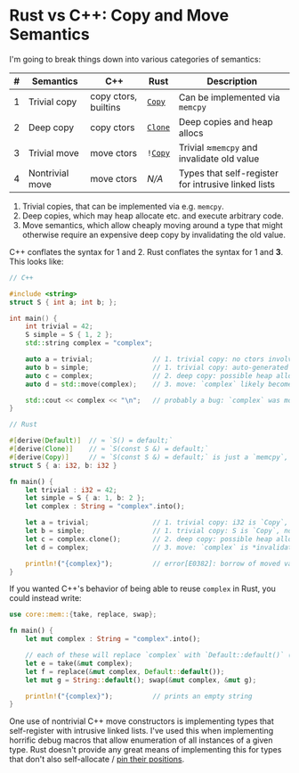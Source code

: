 # Rust vs C++: Copy and Move Semantics

I'm going to break things down into various categories of semantics:

| # | Semantics         | C++                   | Rust                  | Description   |
|---| ------------------| ----------------------| ----------------------| --------------|
| 1 | Trivial copy      | copy ctors, builtins  | <code>[Copy]</code>   | Can be implemented via `memcpy`
| 2 | Deep copy         | copy ctors            | <code>[Clone]</code>  | Deep copies and heap allocs
| 3 | Trivial move      | move ctors            | <code>\![Copy]</code> | Trivial ≈`memcpy` and invalidate old value
| 4 | Nontrivial move   | move ctors            | *N/A*                 | Types that self-register for intrusive linked lists




1.  Trivial copies, that can be implemented via e.g. `memcpy`.
2.  Deep copies, which may heap allocate etc. and execute arbitrary code.
3.  Move semantics, which allow cheaply moving around a type that might otherwise require an expensive deep copy by invalidating the old value.

C++ conflates the syntax for 1 and 2.
Rust conflates the syntax for 1 and **3**.
This looks like:

```cpp
// C++

#include <string>
struct S { int a; int b; };

int main() {
    int trivial = 42;
    S simple = S { 1, 2 };
    std::string complex = "complex";

    auto a = trivial;               // 1. trivial copy: no ctors involved
    auto b = simple;                // 1. trivial copy: auto-generated copy ctor involved
    auto c = complex;               // 2. deep copy: possible heap allocs, exceptions (`std::bad_alloc`), etc. - uses a copy constructor.
    auto d = std::move(complex);    // 3. move: `complex` likely becomes an empty string, but exact behavior depends on the move constructor.

    std::cout << complex << "\n";   // probably a bug: `complex` was moved from!  exact semantics depend on if a move constructor was implemented, it's exact behavior, etc.
}
```

```rust
// Rust

#[derive(Default)]  // ≈ `S() = default;`
#[derive(Clone)]    // ≈ `S(const S &) = default;`
#[derive(Copy)]     // ≈ `S(const S &) = default;` is just a `memcpy`, don't bother with move semantics
struct S { a: i32, b: i32 }

fn main() {
    let trivial : i32 = 42;
    let simple = S { a: 1, b: 2 };
    let complex : String = "complex".into();

    let a = trivial;                // 1. trivial copy: i32 is `Copy`, no ctors involved
    let b = simple;                 // 1. trivial copy: S is `Copy`, no ctors involved
    let c = complex.clone();        // 2. deep copy: possible heap allocs, panics, etc. - uses `Clone::clone()`.
    let d = complex;                // 3. move: `complex` is *invalidated* and is no longer accessible.  Behavior is a ≈memcpy, there are no move constructors to write.

    println!("{complex}");          // error[E0382]: borrow of moved value: `complex`
}
```

If you wanted C++'s behavior of being able to reuse `complex` in Rust, you could instead write:
```rust
use core::mem::{take, replace, swap};

fn main() {
    let mut complex : String = "complex".into();

    // each of these will replace `complex` with `Default::default()` (an empty string.)
    let e = take(&mut complex);
    let f = replace(&mut complex, Default::default());
    let mut g = String::default(); swap(&mut complex, &mut g);

    println!("{complex}");          // prints an empty string
}
```

One use of nontrivial C++ move constructors is implementing types that self-register with intrusive linked lists.
I've used this when implementing horrific debug macros that allow enumeration of all instances of a given type.
Rust doesn't provide any great means of implementing this for types that don't also self-allocate / [pin their positions](https://doc.rust-lang.org/std/pin/index.html).



[Clone]:    https://doc.rust-lang.org/std/clone/trait.Clone.html
[Copy]:     https://doc.rust-lang.org/std/marker/trait.Copy.html

